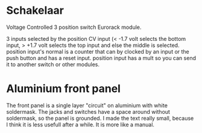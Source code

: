 # Schakelaar
Voltage Controlled 3 position switch Eurorack module.

3 inputs selected by the position CV input (< -1.7 volt selects the bottom input, > +1.7 volt selects the top input and else the middle is selected.
position input's normal is a counter that can by clocked by an input or the push button and has a reset input.
position input has a mult so you can send it to another switch or other modules.

# Aluminium front panel
The front panel is a single layer "circuit" on aluminium with white soldermask. The jacks and switches have a space around without soldermask, so the panel is grounded.
I made the text really small, because I think it is less usefull after a while. It is more like a manual.
